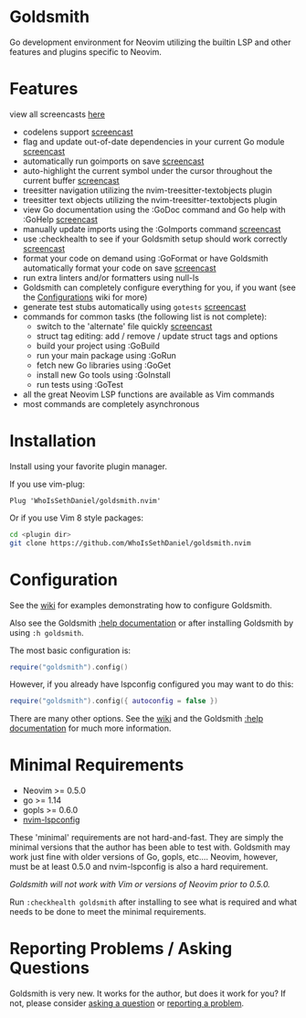 # Goldsmith
Go development environment for Neovim utilizing the builtin LSP and other features and plugins specific to Neovim.

# Features
view all screencasts [here](https://github.com/WhoIsSethDaniel/goldsmith.nvim/wiki/Features)

* codelens support [screencast](https://github.com/WhoIsSethDaniel/goldsmith.nvim/wiki/Features#codelens-support)
* flag and update out-of-date dependencies in your current Go module [screencast](https://github.com/WhoIsSethDaniel/goldsmith.nvim/wiki/Features#go-module-check-for-updates)
* automatically run goimports on save [screencast](https://github.com/WhoIsSethDaniel/goldsmith.nvim/wiki/Features#run-goimports-on-save)
* auto-highlight the current symbol under the cursor throughout the current buffer [screencast](https://github.com/WhoIsSethDaniel/goldsmith.nvim/wiki/Features#symbol-highlighting)
* treesitter navigation utilizing the nvim-treesitter-textobjects plugin
* treesitter text objects utilizing the nvim-treesitter-textobjects plugin
* view Go documentation using the :GoDoc command and Go help with :GoHelp [screencast](https://github.com/WhoIsSethDaniel/goldsmith.nvim/wiki/Features#documentation-and-help)
* manually update imports using the :GoImports command [screencast](https://github.com/WhoIsSethDaniel/goldsmith.nvim/wiki/Features-2#manual-goimports-support)
* use :checkhealth to see if your Goldsmith setup should work correctly [screencast](https://github.com/WhoIsSethDaniel/goldsmith.nvim/wiki/Features-2#use-checkhealth-to-check-goldsmith-setup)
* format your code on demand using :GoFormat or have Goldsmith automatically format your code on save [screencast](https://github.com/WhoIsSethDaniel/goldsmith.nvim/wiki/Features-2#manual-formatting-using-goformat)
* run extra linters and/or formatters using null-ls
* Goldsmith can completely configure everything for you, if you want (see the [Configurations](https://github.com/WhoIsSethDaniel/goldsmith.nvim/wiki/Configurations) wiki for more)
* generate test stubs automatically using `gotests` [screencast](https://github.com/WhoIsSethDaniel/goldsmith.nvim/wiki/Features-2#switch-to-alternate-file--generate-stub-tests)
* commands for common tasks (the following list is not complete):
    * switch to the 'alternate' file quickly [screencast](https://github.com/WhoIsSethDaniel/goldsmith.nvim/wiki/Features-2#switch-to-alternate-file--generate-stub-tests)
    * struct tag editing: add / remove / update struct tags and options
    * build your project using :GoBuild 
    * run your main package using :GoRun
    * fetch new Go libraries using :GoGet
    * install new Go tools using :GoInstall
    * run tests using :GoTest
* all the great Neovim LSP functions are available as Vim commands
* most commands are completely asynchronous

# Installation
Install using your favorite plugin manager. 

If you use vim-plug:
```vim
Plug 'WhoIsSethDaniel/goldsmith.nvim'
```
Or if you use Vim 8 style packages:
```bash
cd <plugin dir>
git clone https://github.com/WhoIsSethDaniel/goldsmith.nvim
```

# Configuration
See the [wiki](https://github.com/WhoIsSethDaniel/goldsmith.nvim/wiki/Configurations) for examples demonstrating how
to configure Goldsmith.

Also see the Goldsmith [:help documentation](https://github.com/WhoIsSethDaniel/goldsmith.nvim/blob/main/doc/goldsmith.txt) or 
after installing Goldsmith by using `:h goldsmith`.

The most basic configuration is:
```lua
require("goldsmith").config()
```
However, if you already have lspconfig configured you may want to do this:
```lua
require("goldsmith").config({ autoconfig = false })
```
There are many other options. See the [wiki](https://github.com/WhoIsSethDaniel/goldsmith.nvim/wiki/Configurations) and
the Goldsmith [:help documentation](https://github.com/WhoIsSethDaniel/goldsmith.nvim/blob/main/doc/goldsmith.txt) for much more information.

# Minimal Requirements
* Neovim >= 0.5.0
* go >= 1.14
* gopls >= 0.6.0
* [nvim-lspconfig](https://github.com/neovim/nvim-lspconfig)

These 'minimal' requirements are not hard-and-fast. They are simply the minimal versions that the author has been able
to test with. Goldsmith may work just fine with older versions of Go, gopls, etc.... Neovim, however, must be at least
0.5.0 and nvim-lspconfig is also a hard requirement.

*Goldsmith will not work with Vim or versions of Neovim prior to 0.5.0.*

Run `:checkhealth goldsmith` after installing to see what is required and what needs to be done to meet the minimal 
requirements.

# Reporting Problems / Asking Questions
Goldsmith is very new. It works for the author, but does it work for you? If not, please consider [asking a 
question](https://github.com/WhoIsSethDaniel/goldsmith.nvim/discussions) or [reporting a
problem](https://github.com/WhoIsSethDaniel/goldsmith.nvim/issues).
